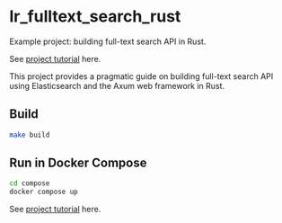 # lr_fulltext_search_rust

Example project: building full-text search API in Rust.

See [project tutorial](https://www.literank.com/project/24/intro) here.

This project provides a pragmatic guide on building full-text search API using Elasticsearch and the Axum web framework in Rust.

## Build

```bash
make build
```

## Run in Docker Compose

```bash
cd compose
docker compose up
```

See [project tutorial](https://www.literank.com/project/24/intro) here.
